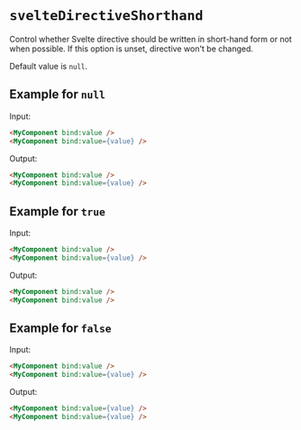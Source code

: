 # `svelteDirectiveShorthand`

Control whether Svelte directive should be written in short-hand form or not when possible.
If this option is unset, directive won't be changed.

Default value is `null`.

## Example for `null`

Input:

```html
<MyComponent bind:value />
<MyComponent bind:value={value} />
```

Output:

```html
<MyComponent bind:value />
<MyComponent bind:value={value} />
```

## Example for `true`

Input:

```html
<MyComponent bind:value />
<MyComponent bind:value={value} />
```

Output:

```html
<MyComponent bind:value />
<MyComponent bind:value />
```

## Example for `false`

Input:

```html
<MyComponent bind:value />
<MyComponent bind:value={value} />
```

Output:

```html
<MyComponent bind:value={value} />
<MyComponent bind:value={value} />
```
